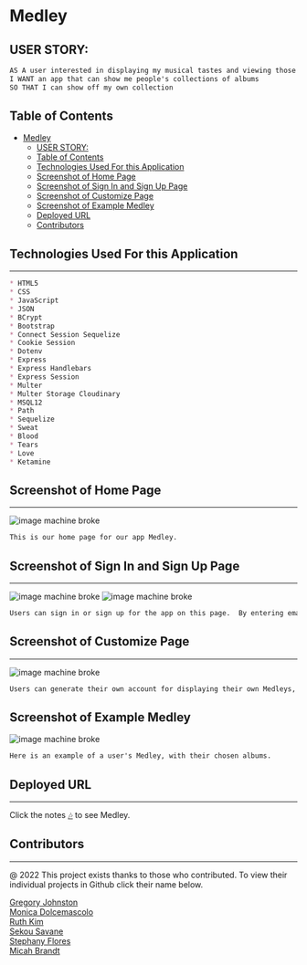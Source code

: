 # Medley

## USER STORY:

```md
AS A user interested in displaying my musical tastes and viewing those of others
I WANT an app that can show me people's collections of albums
SO THAT I can show off my own collection
```

## Table of Contents
- [Medley](#medley)
  - [USER STORY:](#user-story)
  - [Table of Contents](#table-of-contents)
  - [Technologies Used For this Application](#technologies-used-for-this-application)
  - [Screenshot of Home Page](#screenshot-of-home-page)
  - [Screenshot of Sign In and Sign Up Page](#screenshot-of-sign-in-and-sign-up-page)
  - [Screenshot of Customize Page](#screenshot-of-customize-page)
  - [Screenshot of Example Medley](#screenshot-of-example-medley)
  - [Deployed URL](#deployed-url)
  - [Contributors](#contributors)

## Technologies Used For this Application

---
```md
* HTML5
* CSS 
* JavaScript
* JSON
* BCrypt
* Bootstrap
* Connect Session Sequelize
* Cookie Session
* Dotenv
* Express
* Express Handlebars
* Express Session
* Multer
* Multer Storage Cloudinary
* MSQL12
* Path
* Sequelize
* Sweat
* Blood
* Tears
* Love
* Ketamine
```

## Screenshot of Home Page
---
<img src="https://media.tenor.com/gccZN-BaPMkAAAAd/bigfoot-taco.gif" alt="image machine broke"/>

```md
This is our home page for our app Medley.
```

## Screenshot of Sign In and Sign Up Page
---
<img src="https://media.tenor.com/gccZN-BaPMkAAAAd/bigfoot-taco.gif" alt="image machine broke"/>
<img src="https://media.tenor.com/gccZN-BaPMkAAAAd/bigfoot-taco.gif" alt="image machine broke"/>


```md
Users can sign in or sign up for the app on this page.  By entering email information and password a user can make an account or sign into an existing account.
```


## Screenshot of Customize Page
---
<img src="https://media.tenor.com/gccZN-BaPMkAAAAd/bigfoot-taco.gif" alt="image machine broke"/>

```md
Users can generate their own account for displaying their own Medleys, and for viewing other people's Medleys.
```

## Screenshot of Example Medley

<img src="https://media.tenor.com/gccZN-BaPMkAAAAd/bigfoot-taco.gif" alt="image machine broke"/>

```md
Here is an example of a user's Medley, with their chosen albums.
```

## Deployed URL
---

Click the notes [🎶](http://www.staggeringbeauty.com/)  to see Medley.


## Contributors
---
@ 2022 This project exists thanks to those who contributed. To view their individual projects in Github click their name below. <br>
<!-- Insert image here -->
<a href="https://github.com/CoffeeEyes28"> Gregory Johnston </a><br>
<a href="https://github.com/monicadolce"> Monica Dolcemascolo </a><br>
<a href="https://github.com/leanonruthie"> Ruth Kim </a><br>
<a href="https://github.com/ssavane26">Sekou Savane</a><br>
<a href="https://github.com/sflores926">Stephany Flores</a><br>
<a href="https://github.com/MBrandt6789">Micah Brandt</a><br>
